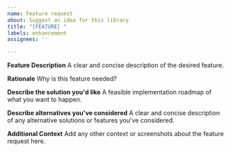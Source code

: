```yaml
---
name: Feature request
about: Suggest an idea for this library
title: "[FEATURE] "
labels: enhancement
assignees: ''

---
```


**Feature Description**
A clear and concise description of the desired feature.

**Rationale**
Why is this feature needed?

**Describe the solution you'd like**
A feasible implementation roadmap of what you want to happen.

**Describe alternatives you've considered**
A clear and concise description of any alternative solutions or features you've considered.

**Additional Context**
Add any other context or screenshots about the feature request here.
